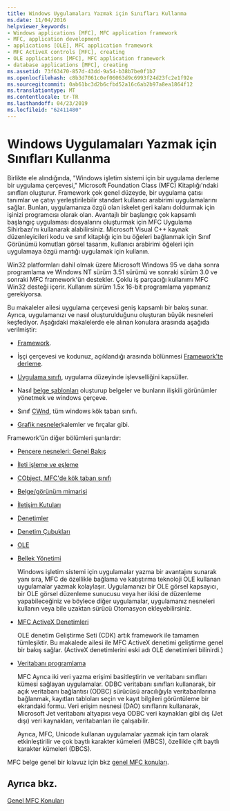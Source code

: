 ```yaml
---
title: Windows Uygulamaları Yazmak için Sınıfları Kullanma
ms.date: 11/04/2016
helpviewer_keywords:
- Windows applications [MFC], MFC application framework
- MFC, application development
- applications [OLE], MFC application framework
- MFC ActiveX controls [MFC], creating
- OLE applications [MFC], MFC application framework
- database applications [MFC], creating
ms.assetid: 73f63470-857d-43dd-9a54-b38b7be0f1b7
ms.openlocfilehash: c8b3d7061c0ef06063d9c6993f24d23fc2e1f92e
ms.sourcegitcommit: 0ab61bc3d2b6cfbd52a16c6ab2b97a8ea1864f12
ms.translationtype: MT
ms.contentlocale: tr-TR
ms.lasthandoff: 04/23/2019
ms.locfileid: "62411480"
---
```

# <a name="using-the-classes-to-write-applications-for-windows"></a>Windows Uygulamaları Yazmak için Sınıfları Kullanma

Birlikte ele alındığında, "Windows işletim sistemi için bir uygulama derleme bir uygulama çerçevesi," Microsoft Foundation Class (MFC) Kitaplığı'ndaki sınıfları oluşturur. Framework çok genel düzeyde, bir uygulama çatısı tanımlar ve çatıyı yerleştirilebilir standart kullanıcı arabirimi uygulamalarını sağlar. Bunları, uygulamanıza özgü olan iskelet geri kalanı doldurmak için işinizi programcısı olarak olan. Avantajlı bir başlangıç çok kapsamlı başlangıç uygulaması dosyalarını oluşturmak için MFC Uygulama Sihirbazı'nı kullanarak alabilirsiniz. Microsoft Visual C++ kaynak düzenleyicileri kodu ve sınıf kitaplığı için bu öğeleri bağlanmak için Sınıf Görünümü komutları görsel tasarım, kullanıcı arabirimi öğeleri için uygulamaya özgü mantığı uygulamak için kullanın.

Win32 platformları dahil olmak üzere Microsoft Windows 95 ve daha sonra programlama ve Windows NT sürüm 3.51 sürümü ve sonraki sürüm 3.0 ve sonraki MFC framework'ün destekler. Çoklu iş parçacığı kullanımı MFC Win32 desteği içerir. Kullanım sürüm 1.5*x* 16-bit programlama yapmanız gerekiyorsa.

Bu makaleler ailesi uygulama çerçevesi geniş kapsamlı bir bakış sunar. Ayrıca, uygulamanızı ve nasıl oluşturulduğunu oluşturan büyük nesneleri keşfediyor. Aşağıdaki makalelerde ele alınan konulara arasında aşağıda verilmiştir:

- [Framework](../mfc/framework-mfc.md).

- İşçi çerçevesi ve kodunuz, açıklandığı arasında bölünmesi [Framework'te derleme](../mfc/building-on-the-framework.md).

- [Uygulama sınıfı](../mfc/cwinapp-the-application-class.md), uygulama düzeyinde işlevselliğini kapsüller.

- Nasıl [belge şablonları](../mfc/document-templates-and-the-document-view-creation-process.md) oluşturup belgeler ve bunların ilişkili görünümler yönetmek ve windows çerçeve.

- Sınıf [CWnd](../mfc/window-objects.md), tüm windows kök taban sınıfı.

- [Grafik nesneler](../mfc/graphic-objects.md)kalemler ve fırçalar gibi.

Framework'ün diğer bölümleri şunlardır:

- [Pencere nesneleri: Genel Bakış](../mfc/window-objects.md)

- [İleti işleme ve eşleme](../mfc/message-handling-and-mapping.md)

- [CObject, MFC'de kök taban sınıfı](../mfc/using-cobject.md)

- [Belge/görünüm mimarisi](../mfc/document-view-architecture.md)

- [İletişim Kutuları](../mfc/dialog-boxes.md)

- [Denetimler](../mfc/controls-mfc.md)

- [Denetim Çubukları](../mfc/control-bars.md)

- [OLE](../mfc/ole-in-mfc.md)

- [Bellek Yönetimi](../mfc/memory-management.md)

   Windows işletim sistemi için uygulamalar yazma bir avantajını sunarak yanı sıra, MFC de özellikle bağlama ve katıştırma teknoloji OLE kullanan uygulamalar yazmak kolaylaşır. Uygulamanızı bir OLE görsel kapsayıcı, bir OLE görsel düzenleme sunucusu veya her ikisi de düzenleme yapabileceğiniz ve böylece diğer uygulamalar, uygulamanız nesneleri kullanın veya bile uzaktan sürücü Otomasyon ekleyebilirsiniz.

- [MFC ActiveX Denetimleri](../mfc/mfc-activex-controls.md)

   OLE denetim Geliştirme Seti (CDK) artık framework ile tamamen tümleşiktir. Bu makalede ailesi ile MFC ActiveX denetimi geliştirme genel bir bakış sağlar. (ActiveX denetimlerini eski adı OLE denetimleri bilinirdi.)

- [Veritabanı programlama](../data/data-access-programming-mfc-atl.md)

   MFC Ayrıca iki veri yazma erişimi basitleştirin ve veritabanı sınıfları kümesi sağlayan uygulamalar. ODBC veritabanı sınıfları kullanarak, bir açık veritabanı bağlantısı (ODBC) sürücüsü aracılığıyla veritabanlarına bağlanmak, kayıtları tabloları seçin ve kayıt bilgileri görüntüleme bir ekrandaki formu. Veri erişim nesnesi (DAO) sınıflarını kullanarak, Microsoft Jet veritabanı altyapısı veya ODBC veri kaynakları gibi dış (Jet dışı) veri kaynakları, veritabanları ile çalışabilir.

   Ayrıca, MFC, Unicode kullanan uygulamalar yazmak için tam olarak etkinleştirilir ve çok baytlı karakter kümeleri (MBCS), özellikle çift baytlı karakter kümeleri (DBCS).

MFC belge genel bir kılavuz için bkz [genel MFC konuları](../mfc/general-mfc-topics.md).

## <a name="see-also"></a>Ayrıca bkz.

[Genel MFC Konuları](../mfc/general-mfc-topics.md)
